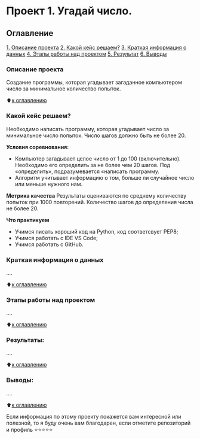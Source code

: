 # Проект 1. Угадай число.

## Оглавление

[1. Описание проекта](.README.md#Описание-проекта)
[2. Какой кейс решаем?](.README.md#Какой-кейс-решаем)
[3. Краткая информация о данных](.README.md#Краткая-информация-о-данных)
[4. Этапы работы над проектом](.README.md#Этапы-работы-над-проектом)
[5. Результат](.README.md#Результат)
[6. Выводы](.README.md#Выводы)

### Описание проекта

Создание программы, которая угадывает загаданное компьютером число за минимальное количество попыток.

⬆️[к оглавлению](_)

### Какой кейс решаем?

Необходимо написать программу, которая угадывает число за минимальное число попыток. Число шагов должно быть не более 20.

**Условия соревнования:**

- Компьютер загадывает целое число от 1 до 100 (включительно). Необходимо его определить за не более чем 20 шагов. Под «определить», подразумевается «написать программу.
- Алгоритм учитывает информацию о том, больше ли случайное число или меньше нужного нам.

**Метрика качества**
Результаты оцениваются по среднему количеству попыток при 1000 повторений.
Количество шагов до определения числа не более 20.

**Что практикуем**

* Учимся писать хороший код на Python, код соответсвует PEP8;
* Учимся работать с IDE VS Code;
* Учимся работать с GitHub.

### Краткая информация о данных

....

⬆️[к оглавлению](.README.md#Оглавление)

### Этапы работы над проектом

....

⬆️[к оглавлению](.README.md#Оглавление)

### Результаты:

....

⬆️[к оглавлению](.README.md#Оглавление)

### Выводы:

....

⬆️[к оглавлению](.README.md#Оглавление)

Если информация по этому проекту покажется вам интересной или полезной, то я буду очень вам благодарен, если отметите репозиторий и профиль
⭐️⭐️⭐️⭐️⭐️
